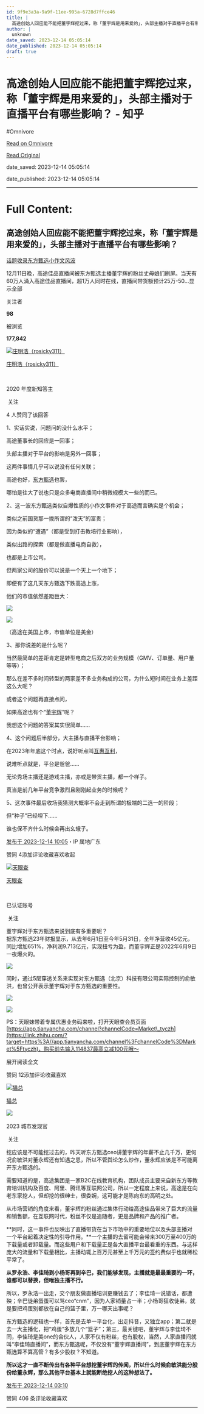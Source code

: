 ```yaml
---
id: 9f9e3a3a-9a9f-11ee-995a-6728d7ffce46
title: |
  高途创始人回应能不能把董宇辉挖过来，称「董宇辉是用来爱的」，头部主播对于直播平台有哪些影响？ - 知乎
author: |
  unknown
date_saved: 2023-12-14 05:05:14
date_published: 2023-12-14 05:05:14
draft: true
---
```


# 高途创始人回应能不能把董宇辉挖过来，称「董宇辉是用来爱的」，头部主播对于直播平台有哪些影响？ - 知乎
#Omnivore

[Read on Omnivore](https://omnivore.app/me/-18c6934542b)

[Read Original](https://www.zhihu.com/question/634778468/answer/3325680163)

date_saved: 2023-12-14 05:05:14

date_published: 2023-12-14 05:05:14

--- 

# Full Content: 

## 高途创始人回应能不能把董宇辉挖过来，称「董宇辉是用来爱的」，头部主播对于直播平台有哪些影响？

[话题收录东方甄选小作文风波](https://www.zhihu.com/topic/29056775)

12月11日晚，高途佳品直播间被东方甄选主播董宇辉的粉丝丈母娘们刷屏。当天有60万人涌入高途佳品直播间，超1万人同时在线，直播间带货额预计25万-50…显示全部 ​

关注者

**98**

被浏览

**177,842**

[![庄明浩（rosicky311）](https://proxy-prod.omnivore-image-cache.app/0x0,sjUix1nxRnaDCRN_evc4mRW20S34J2stZExoV5USy27o/https://picx.zhimg.com/v2-a19a3fa0e2f24a8a27f7c53184652e73_l.jpg?source=2c26e567)](https://www.zhihu.com/people/rosicky311)

[庄明浩（rosicky311）](https://www.zhihu.com/people/rosicky311)

[​](https://www.zhihu.com/question/510340037)

2020 年度新知答主

​ 关注

4 人赞同了该回答

1、实话实说，问题问的没什么水平；

高途董事长的回应是一回事；

头部主播对于平台的影响是另外一回事；

这两件事情几乎可以说没有任何关联；

高途也好，[东方甄选](https://www.zhihu.com/search?q=%E4%B8%9C%E6%96%B9%E7%94%84%E9%80%89&search%5Fsource=Entity&hybrid%5Fsearch%5Fsource=Entity&hybrid%5Fsearch%5Fextra=%7B%22sourceType%22%3A%22answer%22%2C%22sourceId%22%3A3325680163%7D)也罢，

哪怕是往大了说也只是众多电商直播间中稍微规模大一些的而已。

2、这一波东方甄选类似自爆性质的小作文事件对于高途而言确实是个机会；

类似之前国货那一拨所谓的“泼天”的富贵；

因为类似的“遭遇”（都是受到打击教培行业影响），

类似出路的探索（都是做直播电商自救），

也都是上市公司。

但两家公司的股价可以说是一个天上一个地下；

即便有了这几天东方甄选下跌高途上涨，

他们的市值依然差距巨大：

![](https://proxy-prod.omnivore-image-cache.app/1014x739,slm4nK819Q5khISYn-Y3WL5WuPoPBgRxVY8RWhvcb724/https://picx.zhimg.com/50/v2-2cdff6cda914fe1a6b9095fd1bd8dd87_720w.jpg?source=2c26e567)

![](https://proxy-prod.omnivore-image-cache.app/1011x879,syqEEYQQML8PMZxa0cRz0l3Wnuz1x9tCRGIxhvp9G5uo/https://picx.zhimg.com/50/v2-669dd93c4cc0947e86028173da496322_720w.jpg?source=2c26e567)

（高途在美国上市，市值单位是美金）

3、那你说差的是什么呢？

当然最简单的差距肯定是转型电商之后双方的业务规模（GMV、订单量、用户量等等）；

那么在差不多时间转型的两家差不多业务构成的公司，为什么短时间在业务上差距这么大呢？

或者这个问题再直接点问，

如果高途也有个“[董宇辉](https://www.zhihu.com/search?q=%E8%91%A3%E5%AE%87%E8%BE%89&search%5Fsource=Entity&hybrid%5Fsearch%5Fsource=Entity&hybrid%5Fsearch%5Fextra=%7B%22sourceType%22%3A%22answer%22%2C%22sourceId%22%3A3325680163%7D)”呢？

我想这个问题的答案其实很简单……

4、这个问题后半部分，大主播与直播平台影响；

在2023年年底这个时点，说好听点叫[互惠互利](https://www.zhihu.com/search?q=%E4%BA%92%E6%83%A0%E4%BA%92%E5%88%A9&search%5Fsource=Entity&hybrid%5Fsearch%5Fsource=Entity&hybrid%5Fsearch%5Fextra=%7B%22sourceType%22%3A%22answer%22%2C%22sourceId%22%3A3325680163%7D)，

说难听点就是，平台是爸爸……

无论秀场主播还是游戏主播，亦或是带货主播，都一个样子。

真当是前几年平台竞争激烈且刚刚起业务的时候呢？

5、这次事件最后收场我猜测大概率不会走到所谓的极端的二选一的阶段；

但“种子”已经埋下……

谁也保不齐什么时候会再出幺蛾子。

[发布于 2023-12-14 10:05](https://www.zhihu.com/question/634778468/answer/3325680163)・IP 属地广东

​赞同 4​​添加评论​收藏​喜欢收起​

[![天眼查](https://proxy-prod.omnivore-image-cache.app/0x0,sfgdYpLopnpAqQtKN90Gx3IBPJgRmv6fCuqvk-Fh1MEM/https://pic1.zhimg.com/v2-4cdfb632e2836402ad3e63ae2e660ee9_l.jpg?source=1def8aca)](https://www.zhihu.com/org/tian-yan-cha-40)

[天眼查](https://www.zhihu.com/org/tian-yan-cha-40)

[​](https://www.zhihu.com/question/48510028)

已认证账号

​ 关注

董宇辉对于东方甄选来说到底有多重要呢？  
据东方甄选23年财报显示，从去年6月1日至今年5月31日，全年净营收45亿元，同比增加651%，净利润9.713亿元，实现扭亏为盈，而董宇辉正是2022年6月9日一夜爆火的。

![](https://proxy-prod.omnivore-image-cache.app/1088x1280,sqegg1Zi6aEk7D2bx1Tyrbjrqy-dV9YomFwLG0kZwVdM/https://picx.zhimg.com/50/v2-858fde6f20100b68ede63f1efdc4156c_720w.jpg?source=1def8aca)

同时，通过5层穿透关系来实现对东方甄选（北京）科技有限公司实际控制的俞敏洪，也曾公开表示董宇辉对于东方甄选的重要性。

![](https://proxy-prod.omnivore-image-cache.app/920x0,sRoflAmUJm7-kA2Eq59iL5FgaYSDsZxwgzpWR4Q4KohI/https://pic1.zhimg.com/50/v2-831da0ccffcca39c87294d47e37d0462_720w.jpg?source=1def8aca)

![](https://proxy-prod.omnivore-image-cache.app/858x0,syU1Irh398oKQJK4abj6FRDGcyVZTV_wYpqcQgGBF5AQ/https://picx.zhimg.com/50/v2-777dd06c7b34e29174904a48addcff48_720w.jpg?source=1def8aca)

PS：天眼妹带着专属优惠业务码来啦，打开天眼查会员页面[https://app.tianyancha.com/channel?channelCode=Market\_tyczh](https://link.zhihu.com/?target=https%3A//app.tianyancha.com/channel%3FchannelCode%3DMarket%5Ftyczh)，购买前先输入114837最高立减100元哦～

展开阅读全文​

​赞同 12​​添加评论​收藏​喜欢

[![猫总](https://proxy-prod.omnivore-image-cache.app/0x0,sE5whxfWMZ-BwbdWaDkcNEchWk8Dtlhl74NEzab2yVJc/https://pic1.zhimg.com/v2-9f2d656f1d2c61282ca60b1a88a7cf6c_l.jpg?source=1def8aca)](https://www.zhihu.com/people/FDX.com)

[猫总](https://www.zhihu.com/people/FDX.com)

[​](https://www.zhihu.com/question/48509984)​![](https://proxy-prod.omnivore-image-cache.app/0x0,sRpP1H2oa_TfsDLpATwsIt6ipVLRN7HlUZGTch2Ee4JQ/https://picx.zhimg.com/v2-4812630bc27d642f7cafcd6cdeca3d7a.jpg?source=88ceefae)

2023 城市发现官

​ 关注

挖应该是不可能挖过去的，昨天听东方甄选ceo讲董宇辉的年薪不止几千万，更何况俞敏洪对董永辉还有知遇之恩，所以不管舆论怎么炒作，董永辉应该是不可能离开东方甄选的。

需要知道的是，高途集团是一家B2C在线教育机构，团队成员主要来自新东方等教育培训机构及百度、阿里、腾讯等互联网公司，所以一定程度上来说，高途是在向老东家挖人，但却挖的很绅士，很委婉，这可能才是陈向东的高明之处。

从市场营销的角度来看，董宇辉的粉丝通过集体行动给高途佳品带来了巨大的流量和销售额，在互联网时代，粉丝不仅是追随者，更是品牌和产品的推广者。

**同时，这一事件也反映出了直播带货在当下市场中的重要地位以及头部主播对一个平台起着决定性的引导作用。**一个主播的去留可能会带来300万至400万的下载量或者卸载量。而这些用户和下载量正是各大直播平台最看重的东西。与这样庞大的流量和下载量相比，主播动辄上百万元甚至上千万元的签约费似乎也就稀松平常了。

**从罗永浩、李佳琦到小杨哥再到辛巴，我们能够发现，主播就是最最重要的一环，谁都可以替换，但唯独主播不行。**

所以，罗永浩一出走，交个朋友做直播培训更赚钱去了；李佳琦一说错话，都遭殃；辛巴徒弟蛋蛋可以骂ceo“cnm”，因为人家销量占一半；小杨哥狂收徒弟，就是要把鸡蛋别都放在自己的篮子里，万一哪天出事呢？

东方甄选的逻辑也一样，首先是去单一平台化，出走抖音，又独立app；第二就是去一大主播化，把“鸡蛋”多放几个“篮子”；第三，最关键吧，董宇辉与李佳琦不同，李佳琦是美one的合伙人，人家不仅有粉丝，也有股权，当然，人家直播间就叫“李佳琦直播间”，而东方甄选呢，不仅没有“董宇辉直播间”，到底董宇辉在东方甄选算不算高管？有多少股权？不知道。

**所以这才一直不断传出有各种平台想挖董宇辉的传闻，所以什么时候俞敏洪能分股份给董永辉，那么其他平台基本上就能断绝挖人的这种想法了。**

[发布于 2023-12-14 03:10](https://www.zhihu.com/question/634778468/answer/3325144853)

​赞同 40​​6 条评论​收藏​喜欢

---

